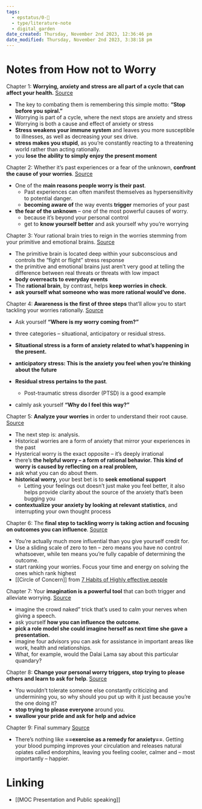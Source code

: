 ```yaml
---
tags:
  - epstatus/0-🌰
  - type/literature-note
  - digital_garden
date_created: Thursday, November 2nd 2023, 12:36:46 pm
date_modified: Thursday, November 2nd 2023, 3:38:18 pm
---
```

# Notes from How not to Worry
Chapter 1: **Worrying, anxiety and stress are all part of a cycle that can affect your health.** [Source](https://blinkist.com/nc/reader/how-not-to-worry-en?chapter=1)
- The key to combating them is remembering this simple motto: **“Stop before you spiral.”**
- Worrying is part of a cycle, where the next stops are anxiety and stress
- Worrying is both a cause and effect of anxiety or stress
-  **Stress weakens your immune system** and leaves you more susceptible to illnesses, as well as decreasing your sex drive.
- **stress makes you stupid**, as you’re constantly reacting to a threatening world rather than acting rationally.
- you **lose the ability to simply enjoy the present moment**

Chapter 2: Whether it’s past experiences or a fear of the unknown, **confront the cause of your worries**. [Source](https://blinkist.com/nc/reader/how-not-to-worry-en?chapter=2)
- One of the **main reasons people worry is their past**. 
	- Past experiences can often manifest themselves as hypersensitivity to potential danger. 
	-  **becoming aware of** the way events **trigger** memories of your past
-  **the fear of the unknown** – one of the most powerful causes of worry.
	- because it’s beyond your personal control
	- get to **know yourself better** and ask yourself why you’re worrying

Chapter 3: Your rational brain tries to reign in the worries stemming from your primitive and emotional brains. [Source](https://blinkist.com/nc/reader/how-not-to-worry-en?chapter=3)
- The primitive brain is located deep within your subconscious and controls the “fight or flight” stress response
- the primitive and emotional brains just aren’t very good at telling the difference between real threats or threats with low impact
- **body overreacts to everyday events**
- The **rational brain**, by contrast, helps **keep worries in check**.
- **ask yourself what someone who was more rational would’ve done.**

Chapter 4: **Awareness is the first of three steps** that’ll allow you to start tackling your worries rationally. [Source](https://blinkist.com/nc/reader/how-not-to-worry-en?chapter=4)
- Ask yourself **“Where is my worry coming from?”**

- three categories – situational, anticipatory or residual stress.
- **Situational stress is a form of anxiety related to what’s happening in the present.**
-  **anticipatory stress: This is the anxiety you feel when you’re thinking about the future**
- **Residual stress pertains to the past**. 
	- Post-traumatic stress disorder (PTSD) is a good example
- calmly ask yourself **“Why do I feel this way?”**

Chapter 5: **Analyze your worries** in order to understand their root cause. [Source](https://blinkist.com/nc/reader/how-not-to-worry-en?chapter=5)
- The next step is: analysis. 
- Historical worries are a form of anxiety that mirror your experiences in the past
- Hysterical worry is the exact opposite – it’s deeply irrational
- there’s **the helpful worry – a form of rational behavior. This kind of worry is caused by reflecting on a real problem,**
- ask what you can do about them.
- **historical worry,** your best bet is to **seek emotional support**
	- Letting your feelings out doesn’t just make you feel better, it also helps provide clarity about the source of the anxiety that’s been bugging you
- **contextualize your anxiety by looking at relevant statistics**, and interrupting your own thought process

Chapter 6: The **final step to tackling worry is taking action and focusing on outcomes you can influence**. [Source](https://blinkist.com/nc/reader/how-not-to-worry-en?chapter=6)
- You’re actually much more influential than you give yourself credit for.
- Use a sliding scale of zero to ten – zero means you have no control whatsoever, while ten means you’re fully capable of determining the outcome.
- start ranking your worries. Focus your time and energy on solving the ones which rank highest
- [[Circle of Concern]] from [7 Habits of Highly effective people](https://www.blinkist.com/en/app/books/the-7-habits-of-highly-effective-people-en)

Chapter 7: Your **imagination is a powerful tool** that can both trigger and alleviate worrying. [Source](https://blinkist.com/nc/reader/how-not-to-worry-en?chapter=7)
- imagine the crowd naked” trick that’s used to calm your nerves when giving a speech. 
-  ask yourself **how you can influence the outcome.**
- **pick a role model she could imagine herself as next time she gave a presentation.**
-  imagine four advisors you can ask for assistance in important areas like work, health and relationships.
- What, for example, would the Dalai Lama say about this particular quandary?

Chapter 8: **Change your personal worry triggers, stop trying to please others and learn to ask for help**. [Source](https://blinkist.com/nc/reader/how-not-to-worry-en?chapter=8)
- You wouldn’t tolerate someone else constantly criticizing and undermining you, so why should you put up with it just because you’re the one doing it?
- **stop trying to please everyone** around you.
- **swallow your pride and ask for help and advice**

Chapter 9: Final summary [Source](https://blinkist.com/nc/reader/how-not-to-worry-en?chapter=9)
- There’s nothing like **==exercise as a remedy for anxiety==**. Getting your blood pumping improves your circulation and releases natural opiates called endorphins, leaving you feeling cooler, calmer and – most importantly ­– happier.
# Linking
+ [[MOC Presentation and Public speaking]]

